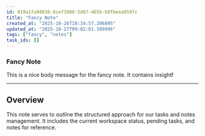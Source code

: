 ```yaml
---
id: 019a1fa80836-8cef3908-5d87-4656-b9fbeea8597c
title: "Fancy Note"
created_at: "2025-10-26T10:34:57.206895"
updated_at: "2025-10-27T09:02:01.399996"
tags: ["fancy", "notes"]
task_ids: []
---
```

### Fancy Note
This is a nice body message for the fancy note. It contains insightf

---

## Overview
This note serves to outline the structured approach for our tasks and notes management. It includes the current workspace status, pending tasks, and notes for reference.